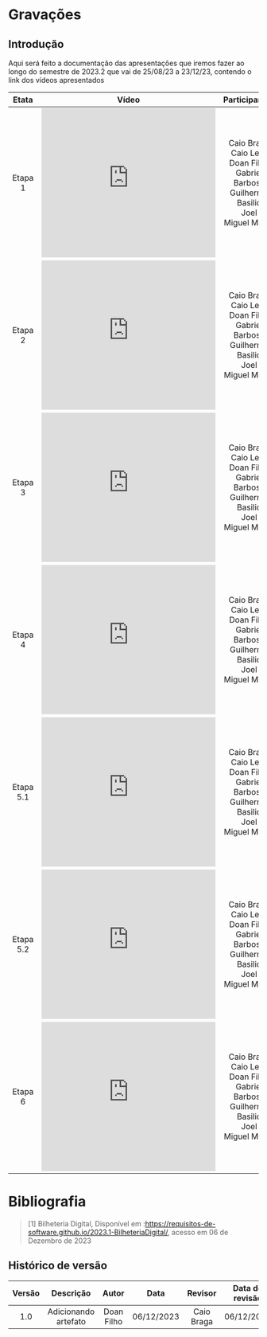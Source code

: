 # **Gravações**

## **Introdução**

Aqui será feito a documentação das apresentações que iremos fazer ao longo do semestre de 2023.2
que vai de 25/08/23 a 23/12/23, contendo o link dos vídeos apresentados


| Etata| Vídeo | Participantes|
| :---:  | :-----------: |:-----:|
| Etapa 1 | <iframe width="350" height="300" src="https://www.youtube.com/embed/bMkxdVUn1es?si=W0Qp8K7G6dxLgRd5" title="YouTube video player" frameborder="0" allow="accelerometer; autoplay; clipboard-write; encrypted-media; gyroscope; picture-in-picture; web-share" allowfullscreen></iframe> |Caio Braga<br>Caio Lelis<br>Doan Filho<br>Gabriel Barbosa<br>Guilherme Basilio<br>Joel<br>Miguel Matos|
| Etapa 2 | <iframe width="350" height="300" src="https://www.youtube.com/embed/iipCuTyg4fk?si=WntKzZC8vvMgfZ0R" title="YouTube video player" frameborder="0" allow="accelerometer; autoplay; clipboard-write; encrypted-media; gyroscope; picture-in-picture; web-share" allowfullscreen></iframe>|Caio Braga<br>Caio Lelis<br>Doan Filho<br>Gabriel Barbosa<br>Guilherme Basilio<br>Joel<br>Miguel Matos|
| Etapa 3 |<iframe width="350" height="300" src="https://www.youtube.com/embed/EvNAtejDSxg?si=qnHkVrFa717rsQUv" title="YouTube video player" frameborder="0" allow="accelerometer; autoplay; clipboard-write; encrypted-media; gyroscope; picture-in-picture; web-share" allowfullscreen></iframe>|Caio Braga<br>Caio Lelis<br>Doan Filho<br>Gabriel Barbosa<br>Guilherme Basilio<br>Joel<br>Miguel Matos|
| Etapa 4 |<iframe width="350" height="300" src="https://www.youtube.com/embed/TDZomwVlL84?si=zXjtqJkh0wxYCaRx" title="YouTube video player" frameborder="0" allow="accelerometer; autoplay; clipboard-write; encrypted-media; gyroscope; picture-in-picture; web-share" allowfullscreen></iframe>|Caio Braga<br>Caio Lelis<br>Doan Filho<br>Gabriel Barbosa<br>Guilherme Basilio<br>Joel<br>Miguel Matos|
| Etapa 5.1 |<iframe width="350" height="300" src="https://www.youtube.com/embed/sn9MIuh1Yg4?si=v3xjcZU9hcVECtyd" title="YouTube video player" frameborder="0" allow="accelerometer; autoplay; clipboard-write; encrypted-media; gyroscope; picture-in-picture; web-share" allowfullscreen></iframe>|Caio Braga<br>Caio Lelis<br>Doan Filho<br>Gabriel Barbosa<br>Guilherme Basilio<br>Joel<br>Miguel Matos|
| Etapa 5.2 |<iframe width="350" height="300" src="https://www.youtube.com/embed/Q09YhcBdags?si=7Ekgmh7WMhGqdorf" title="YouTube video player" frameborder="0" allow="accelerometer; autoplay; clipboard-write; encrypted-media; gyroscope; picture-in-picture; web-share" allowfullscreen></iframe>|Caio Braga<br>Caio Lelis<br>Doan Filho<br>Gabriel Barbosa<br>Guilherme Basilio<br>Joel<br>Miguel Matos|
| Etapa 6 |<iframe width="350" height="300" src="https://www.youtube.com/embed/r31L7m1Lu1U?si=HxIXNcgZ40HEAPLW" title="YouTube video player" frameborder="0" allow="accelerometer; autoplay; clipboard-write; encrypted-media; gyroscope; picture-in-picture; web-share" allowfullscreen></iframe>|Caio Braga<br>Caio Lelis<br>Doan Filho<br>Gabriel Barbosa<br>Guilherme Basilio<br>Joel<br>Miguel Matos|

# **Bibliografia**
>[1] Bilheteria Digital, Disponível em :<https://requisitos-de-software.github.io/2023.1-BilheteriaDigital/>, acesso em 06 de Dezembro de 2023

## **Histórico de versão**
| Versão |          Descrição              |     Autor       |      Data      |   Revisor     |    Data de revisão    |  
|:------:|:-------------------------------:|:---------------:|:--------------:|:-------------:|:---------------------:|
|  1.0   | Adicionando artefato | Doan Filho  |   06/12/2023   | Caio Braga  | 06/12/2023 |
